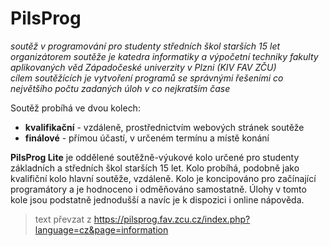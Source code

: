# PilsProg

*soutěž v programování pro studenty středních škol starších 15 let   
organizátorem soutěže je katedra informatiky a výpočetní techniky fakulty aplikovaných věd Západočeské univerzity v Plzni (KIV FAV ZČU)   
cílem soutěžících je vytvoření programů se správnými řešeními co největšího počtu zadaných úloh v co nejkratším čase*

Soutěž probíhá ve dvou kolech:
* **kvalifikační** - vzdáleně, prostřednictvím webových stránek soutěže
* **finálové** - přímou účastí, v určeném termínu a místě konání

**PilsProg Lite** je oddělené soutěžně-výukové kolo určené pro studenty základních a středních škol starších 15 let. Kolo probíhá, podobně jako kvalifiční kolo hlavní soutěže, vzdáleně. Kolo je koncipováno pro začínající programátory a je hodnoceno i odměňováno samostatně. Úlohy v tomto kole jsou podstatně jednodušší a navíc je k dispozici i online nápověda.

> text převzat z https://pilsprog.fav.zcu.cz/index.php?language=cz&page=information
